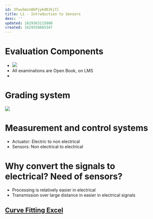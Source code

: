 ```yaml
---
id: 3fwuSmznOkPjykdOJkjtl
title: L1 - Introduction to Sensors
desc: ''
updated: 1629363115808
created: 1629358665347
---
```


# Evaluation Components

- ![](/assets/images/2021-08-19-13-14-41.png)
- All examinations are Open Book, on LMS
-
# Grading system 
![](/assets/images/2021-08-19-13-16-12.png)

# Measurement and control systems 
* Actuator: Electric to non electrical
* Sensors: Non electrical to electrical 
# Why convert the signals to electrical? Need of sensors? 
* Processing is relatively easier in electrical 
* Transmission over large distance in easier in electrical signals 

## [Curve Fitting Excel](https://docs.google.com/spreadsheets/d/1C5p7aHqAERYqWJse97fcg6DkShX3AnLi?rtpof=true&authuser=parth.s5%40ahduni.edu.in&usp=drive_fs)
